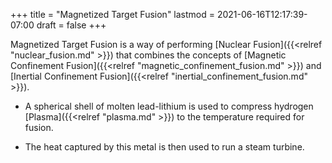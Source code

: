 +++
title = "Magnetized Target Fusion"
lastmod = 2021-06-16T12:17:39-07:00
draft = false
+++

Magnetized Target Fusion is a way of performing [Nuclear Fusion]({{<relref "nuclear_fusion.md" >}}) that combines the concepts of [Magnetic Confinement Fusion]({{<relref "magnetic_confinement_fusion.md" >}}) and [Inertial Confinement Fusion]({{<relref "inertial_confinement_fusion.md" >}}).

-   A spherical shell of molten lead-lithium is used to compress hydrogen [Plasma]({{<relref "plasma.md" >}}) to the temperature required for fusion.

-   The heat captured by this metal is then used to run a steam turbine.